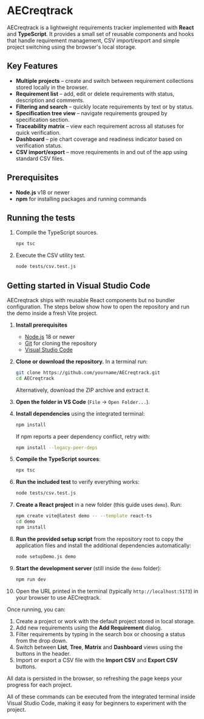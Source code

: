 # AECreqtrack

AECreqtrack is a lightweight requirements tracker implemented with **React** and **TypeScript**. It provides a small set of reusable components and hooks that handle requirement management, CSV import/export and simple project switching using the browser's local storage.

## Key Features

- **Multiple projects** – create and switch between requirement collections stored locally in the browser.
- **Requirement list** – add, edit or delete requirements with status, description and comments.
- **Filtering and search** – quickly locate requirements by text or by status.
- **Specification tree view** – navigate requirements grouped by specification section.
- **Traceability matrix** – view each requirement across all statuses for quick verification.
- **Dashboard** – pie chart coverage and readiness indicator based on verification status.
- **CSV import/export** – move requirements in and out of the app using standard CSV files.

## Prerequisites

- **Node.js** v18 or newer
- **npm** for installing packages and running commands

## Running the tests

1. Compile the TypeScript sources.
   ```bash
   npx tsc
   ```
2. Execute the CSV utility test.
   ```bash
   node tests/csv.test.js
   ```

## Getting started in Visual Studio Code

AECreqtrack ships with reusable React components but no bundler
configuration. The steps below show how to open the repository and run the demo
inside a fresh Vite project.

1. **Install prerequisites**
   - [Node.js](https://nodejs.org/) 18 or newer
   - [Git](https://git-scm.com/) for cloning the repository
   - [Visual Studio Code](https://code.visualstudio.com/)
2. **Clone or download the repository.** In a terminal run:
   ```bash
   git clone https://github.com/yourname/AECreqtrack.git
   cd AECreqtrack
   ```
   Alternatively, download the ZIP archive and extract it.
3. **Open the folder in VS Code** (`File` → `Open Folder...`).
4. **Install dependencies** using the integrated terminal:
   ```bash
   npm install
   ```
   If npm reports a peer dependency conflict, retry with:
   ```bash
   npm install --legacy-peer-deps
   ```
5. **Compile the TypeScript sources**:
   ```bash
   npx tsc
   ```
6. **Run the included test** to verify everything works:
   ```bash
   node tests/csv.test.js
   ```

7. **Create a React project** in a new folder (this guide uses `demo`). Run:
   ```bash
   npm create vite@latest demo -- --template react-ts
   cd demo
   npm install
   ```
8. **Run the provided setup script** from the repository root to copy the
   application files and install the additional dependencies automatically:

   ```bash
   node setupDemo.js demo
   ```

9. **Start the development server** (still inside the `demo` folder):
   ```bash
   npm run dev
   ```
10. Open the URL printed in the terminal (typically
    `http://localhost:5173`) in your browser to use AECreqtrack.

Once running, you can:

1. Create a project or work with the default project stored in local storage.
2. Add new requirements using the **Add Requirement** dialog.
3. Filter requirements by typing in the search box or choosing a status from the drop down.
4. Switch between **List**, **Tree**, **Matrix** and **Dashboard** views using the buttons in the header.
5. Import or export a CSV file with the **Import CSV** and **Export CSV** buttons.

All data is persisted in the browser, so refreshing the page keeps your progress for each project.


All of these commands can be executed from the integrated terminal inside Visual
Studio Code, making it easy for beginners to experiment with the project.
